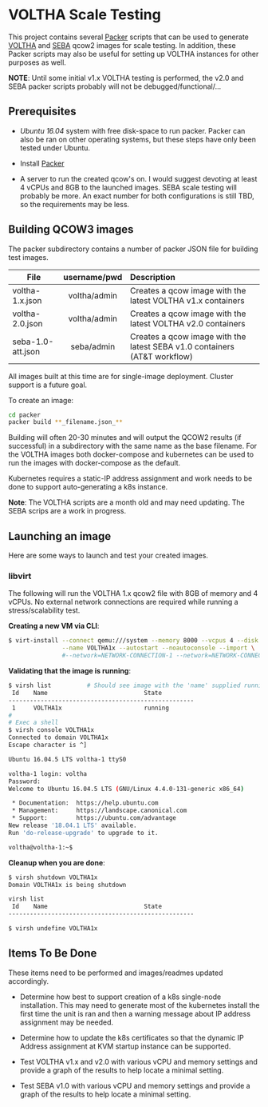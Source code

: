 # VOLTHA Scale Testing
This project contains several [Packer](https://www.packer.io/intro/index.html) scripts
that can be used to generate [VOLTHA](https://wiki.opencord.org/display/CORD/VOLTHA)
and [SEBA](https://wiki.opencord.org/display/CORD/SEBA) qcow2 images for scale testing.
In addition, these Packer scripts may also be useful for setting up VOLTHA instances
for other purposes as well.


**NOTE**: Until some initial v1.x VOLTHA testing is performed, the v2.0 and SEBA packer
          scripts probably will not be debugged/functional/...

## Prerequisites
- _Ubuntu 16.04_ system with free disk-space to run packer.  Packer can also be ran
  on other operating systems, but these steps have only been tested under Ubuntu.
  
- Install [Packer](https://www.packer.io/intro/index.html)

- A server to run the created qcow's on.  I would suggest devoting at least 4 vCPUs
  and 8GB to the launched images.  SEBA scale testing will probably be more.
  An exact number for both configurations is still TBD, so the requirements may be less.

## Building QCOW3 images
The packer subdirectory contains a number of packer JSON file for building test images.

| File              | username/pwd  | Description |
| ----------------- | :-----------: | :---------- |
| voltha-1.x.json   | voltha/admin  | Creates a qcow image with the latest VOLTHA v1.x containers |
| voltha-2.0.json   | voltha/admin  | Creates a qcow image with the latest VOLTHA v2.0 containers |
| seba-1.0-att.json | seba/admin    | Creates a qcow image with the latest SEBA v1.0 containers (AT&T workflow) |

All images built at this time are for single-image deployment.  Cluster support is a future goal.

To create an image:
```bash
cd packer
packer build **_filename.json_**
```
Building will often 20-30 minutes and will output the QCOW2 results (if successful) in
a subdirectory with the same name as the base filename.  For the VOLTHA images both docker-compose
and kubernetes can be used to run the images with docker-compose as the default.  

Kubernetes requires a static-IP address assignment and work needs to be done to support
auto-generating a k8s instance.

**Note**: The VOLTHA scripts are a month old and may need updating. The SEBA scrips are a work
          in progress.

## Launching an image
Here are some ways to launch and test your created images.

### libvirt
The following will run the VOLTHA 1.x qcow2 file with 8GB of memory and 4 vCPUs. No external network
connections are required while running a stress/scalability test.

**Creating a new VM via CLI**:
```bash
$ virt-install --connect qemu:///system --memory 8000 --vcpus 4 --disk path=output-voltha-1.x/voltha-1.x \
               --name VOLTHA1x --autostart --noautoconsole --import \
               #--network=NETWORK-CONNECTION-1 --network=NETWORK-CONNECTION-2 ...
```

**Validating that the image is running**:
```bash
$ virsh list          # Should see image with the 'name' supplied running with and ID number
 Id    Name                           State
----------------------------------------------------
 1     VOLTHA1x                       running
#
# Exec a shell
$ virsh console VOLTHA1x
Connected to domain VOLTHA1x
Escape character is ^]

Ubuntu 16.04.5 LTS voltha-1 ttyS0

voltha-1 login: voltha
Password: 
Welcome to Ubuntu 16.04.5 LTS (GNU/Linux 4.4.0-131-generic x86_64)

 * Documentation:  https://help.ubuntu.com
 * Management:     https://landscape.canonical.com
 * Support:        https://ubuntu.com/advantage
New release '18.04.1 LTS' available.
Run 'do-release-upgrade' to upgrade to it.

voltha@voltha-1:~$ 

```
**Cleanup when you are done**:
```bash
$ virsh shutdown VOLTHA1x
Domain VOLTHA1x is being shutdown

virsh list
 Id    Name                           State
----------------------------------------------------

$ virsh undefine VOLTHA1x
```

## Items To Be Done
These items need to be performed and images/readmes updated accordingly.
  
- Determine how best to support creation of a k8s single-node installation. This may
  need to generate most of the kubernetes install the first time the unit is ran and
  then a warning message about IP address assignment may be needed.
  
- Determine how to update the k8s certificates so that the dynamic IP Address assignment
  at KVM startup instance can be supported.

- Test VOLTHA v1.x and v2.0 with various vCPU and memory settings and provide a graph
  of the results to help locate a minimal setting.
  
- Test SEBA v1.0 with various vCPU and memory settings and provide a graph
  of the results to help locate a minimal setting.